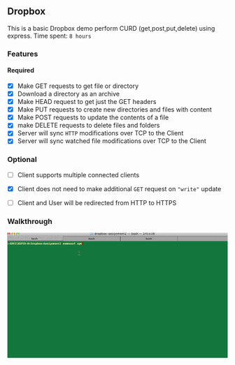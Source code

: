 ## Dropbox

This is a basic Dropbox demo perform CURD (get,post,put,delete) using express.
Time spent: `8 hours`

### Features

#### Required


- [x] Make GET requests to get file or directory
- [x] Download a directory as an archive
- [x] Make HEAD request to get just the GET headers
- [x] Make PUT requests to create new directories and files with content
- [x] Make POST requests to update the contents of a file
- [x] make DELETE requests to delete files and folders
- [x] Server will sync `HTTP` modifications over TCP to the Client
- [x] Server will sync watched file modifications  over TCP to the Client

### Optional

- [ ] Client supports multiple connected clients
- [x] Client does not need to make additional `GET` request on `"write"` update
- [ ] Client and User will be redirected from HTTP to HTTPS



### Walkthrough

![Video Walkthrough](dropbox.gif)
